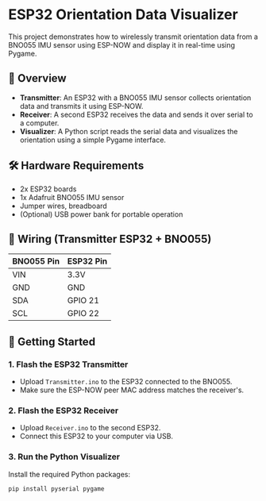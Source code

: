 # ESP32 Orientation Data Visualizer

This project demonstrates how to wirelessly transmit orientation data from a BNO055 IMU sensor using ESP-NOW and display it in real-time using Pygame.

## 🧭 Overview

- **Transmitter**: An ESP32 with a BNO055 IMU sensor collects orientation data and transmits it using ESP-NOW.
- **Receiver**: A second ESP32 receives the data and sends it over serial to a computer.
- **Visualizer**: A Python script reads the serial data and visualizes the orientation using a simple Pygame interface.

## 🛠️ Hardware Requirements

- 2x ESP32 boards
- 1x Adafruit BNO055 IMU sensor
- Jumper wires, breadboard
- (Optional) USB power bank for portable operation

## 🔌 Wiring (Transmitter ESP32 + BNO055)

| BNO055 Pin | ESP32 Pin |
|------------|-----------|
| VIN        | 3.3V      |
| GND        | GND       |
| SDA        | GPIO 21   |
| SCL        | GPIO 22   |

## 🚀 Getting Started

### 1. Flash the ESP32 Transmitter
- Upload `Transmitter.ino` to the ESP32 connected to the BNO055.
- Make sure the ESP-NOW peer MAC address matches the receiver's.

### 2. Flash the ESP32 Receiver
- Upload `Receiver.ino` to the second ESP32.
- Connect this ESP32 to your computer via USB.

### 3. Run the Python Visualizer
Install the required Python packages:

```bash
pip install pyserial pygame
